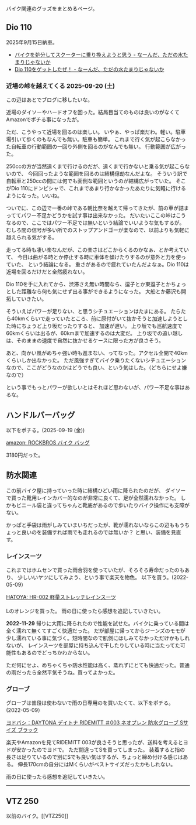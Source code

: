 バイク関連のグッズをまとめるページ。

## Dio 110

2025年9月15日納車。

- [バイクを処分してスクーターに乗り換えようと思う - なーんだ、ただの水たまりじゃないか](https://karino2.github.io/2025/09/12/switch_from_bike_to_scooter.html)
- [Dio 110をゲットしたぜ！ - なーんだ、ただの水たまりじゃないか](https://karino2.github.io/2025/09/15/dio_first_impression.html)

### 近場の峠を越えてくる 2025-09-20 (土)

この辺はあとでブログに移したいな。

近場のダイソーやハードオフを回った。結局目当てのものは良いのがなくてAmazonでポチる事になったが。

ただ、こうやって近場を回るのは楽しい。
いやぁ、やっぱ楽だわ。軽い。駐車場引いて歩くのもなんでも無い。駐車も簡単。
これまで行く気が起こらなかった自転車の行動範囲の一回り外側を回るのがなんでも無い。
行動範囲が広がった。

250ccの方が当然遠くまで行けるのだが、遠くまで行かないと乗る気が起こらないので、
今回回ったような範囲を回るのは結構億劫なんだよな。
そういう訳で自転車と250ccの間には何でも面倒な範囲というのが結構広がっていた。
そこがDio 110にドンピシャで、これまであまり行かなかったあたりに気軽に行けるようになった。いいね。

ついでに、この辺で一番の峠である朝比奈を越えて帰ってきたが、前の車が詰まっててパワー不足かどうかを試す事は出来なかった。
だいたいここの峠はこうなるので、ここではパワー不足では無いという結論でいいような気もするが。
むしろ間の信号が多い所でのストップアンドゴーが楽なので、以前よりも気軽に越えられる気がする。

走ってる時も凄い楽なんだが、この楽さはどこからくるのかなぁ、とか考えていて、
今日は曲がる時とか停止する時に車体を傾けたりするのが意外と力を使っていた、
という結論になる。
重さがあるので疲れていたんだよなぁ。Dio 110は近場を回るだけだと全然疲れない。

Dio 110を手に入れてから、渋滞さえ無い時間なら、逗子とか東逗子とかちょっとした距離なら何も気にせず出る事ができるようになった。
大船とか藤沢も開拓していきたい。

そういえばパワーが足りない、と思うシチュエーションはたまにある。
たらたら40kmくらいで走っていたところ、前に原付がいて抜かそうと加速しようとした時にちょうど上り坂だったりすると、
加速が遅い。
上り坂でも巡航速度で60kmくらいは出るが、60kmまで加速するのは大変だ。
上り坂での追い越しは、そのままの速度で自然に抜かせるケースに限った方が良さそう。

あと、向かい風がめちゃ強い時も進まない、ってなった。アクセル全開で40kmくらいしか出なかった。
ただ風強すぎてバイク乗りたくないシチュエーションなので、ここがどうなのかはどうでも良い、という気はした。（どちらにせよ嫌なので）

という事でもっとパワーが欲しいとはそれほど思わないが、パワー不足な事はあるな。

## ハンドルバーバッグ

以下をポチる。(2025-09-19 (金))

[amazon: ROCKBROS バイク バッグ](https://amzn.to/46sisIV)

3180円だった。

## 防水関連

この前バイク屋に持っていった時に結構ひどい雨に降られたのだが、
ダイソーで買った靴用レインカバー的なのが非常に良くて、足が全然濡れなかった。
しかもビニール袋と違ってちゃんと靴底があるので歩いたりバイク操作にも支障がない。

かっぱと手袋は雨がしみていまいちだったが、靴が濡れないならこの辺ももうちょっと良いのを装備すれば雨でも走れるのでは無いか？
と思い、装備を見直す。

### レインスーツ

これまではホムセンで買った雨合羽を使っていたが、そろそろ寿命だったのもあり、
少しいいヤツにしてみよう、という事で楽天を物色。
以下を買う。(2022-05-09）

<a href="https://hb.afl.rakuten.co.jp/ichiba/276c9280.0c50a22c.276c9281.538d72d2/?pc=https%3A%2F%2Fitem.rakuten.co.jp%2Fhatoya-2%2Fsm20210416001%2F&link_type=pict&ut=eyJwYWdlIjoiaXRlbSIsInR5cGUiOiJwaWN0Iiwic2l6ZSI6IjI0MHgyNDAiLCJuYW0iOjEsIm5hbXAiOiJyaWdodCIsImNvbSI6MSwiY29tcCI6ImRvd24iLCJwcmljZSI6MSwiYm9yIjoxLCJjb2wiOjEsImJidG4iOjEsInByb2QiOjAsImFtcCI6ZmFsc2V9" target="_blank" rel="nofollow sponsored noopener" style="word-wrap:break-word;"  >HATOYA: HR-002 軽量ストレッチレインスーツ<br><img src="https://hbb.afl.rakuten.co.jp/hgb/276c9280.0c50a22c.276c9281.538d72d2/?me_id=1389765&item_id=11203147&pc=https%3A%2F%2Fthumbnail.image.rakuten.co.jp%2F%400_mall%2Fhatoya-2%2Fcabinet%2Fyamaoka_1%2Fsm20210416001_1.jpg%3F_ex%3D240x240&s=240x240&t=pict" border="0" style="margin:2px" alt="" title=""></a>

Lのオレンジを買った。
雨の日に使ったら感想を追記していきたい。

**2022-11-29** 帰りに大雨に降られたので性能を試せた。バイクに乗っている間は全く濡れて無くてすごく快適だった。
だが部屋に帰ってからジーンズのモモが少し濡れている事に気づく。短時間なので肌側にはしみてなかっただけかもしれないが、
レインスーツを部屋に持ち込んで干したりしている時に当たってた可能性もあるのでどっちかわからない。

ただ何にせよ、めちゃくちゃ防水性能は高く、蒸れずにとても快適だった。普通の雨だったら全然平気そうね。買ってよかった。


### グローブ

グローブは普段は使わないで雨の日専用のを買いたくて、以下をポチる。(2022-05-09）

[ヨドバシ：DAYTONA デイトナ RIDEMITT ＃003 ネオプレン 防水グローブ Sサイズ ブラック](https://www.yodobashi.com/product/100000001003372551/)

楽天やAmazonを見てRIDEMITT 003が良さそうと思ったが、送料を考えるとヨドが安かったのでヨドで。
ただ間違ってSを買ってしまった。
装着すると指の長さは足りているので別にSでも良い気はするが、ちょっと締め付ける感じはある。
伸長170cmの自分にはMくらいがベストサイズだったかもしれない。

雨の日に使ったら感想を追記していきたい。

----

## VTZ 250

以前のバイク。[[VTZ250]]
